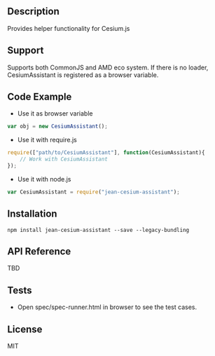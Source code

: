 ## Description

Provides helper functionality for Cesium.js

## Support
Supports both CommonJS and AMD eco system. If there is no loader, CesiumAssistant is registered as a browser variable.

## Code Example
- Use it as browser variable
```js
var obj = new CesiumAssistant();
```
- Use it with require.js
```js
require(["path/to/CesiumAssistant"], function(CesiumAssistant){
    // Work with CesiumAssistant
});
```
- Use it with node.js
```js
var CesiumAssistant = require("jean-cesium-assistant");
```
## Installation

`npm install jean-cesium-assistant --save --legacy-bundling`

## API Reference

TBD

## Tests

- Open spec/spec-runner.html in browser to see the test cases.

## License

MIT